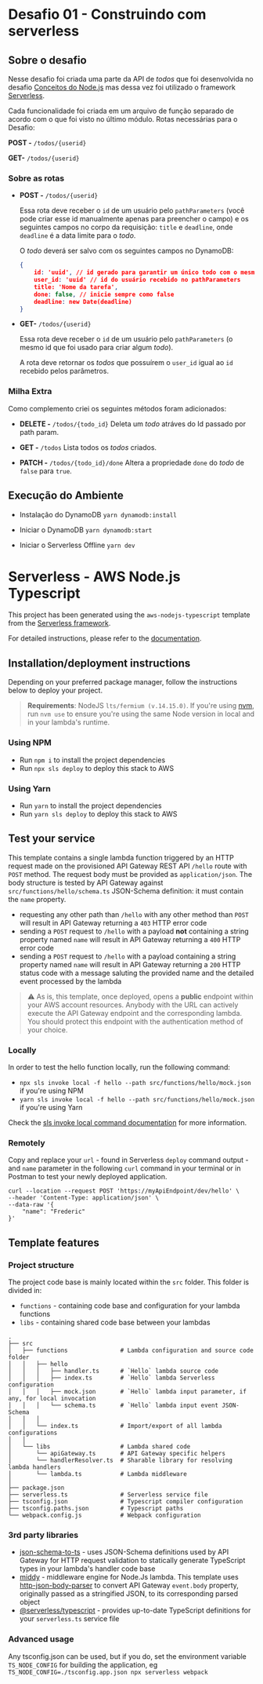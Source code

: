 # Desafio 01 - Construindo com serverless

## Sobre o desafio

Nesse desafio foi criada uma parte da API de *todos* que foi desenvolvida no desafio [Conceitos do Node.js](https://www.notion.so/Desafio-01-Conceitos-do-Node-js-59ccb235aecd43a6a06bf09a24e7ede8) mas dessa vez foi utilizado o framework [Serverless](https://www.serverless.com/).

Cada funcionalidade foi criada em um arquivo de função separado de acordo com o que foi visto no último módulo.
Rotas necessárias para o Desafio:

**POST -** `/todos/{userid}`

**GET-** `/todos/{userid}`

### Sobre as rotas

- **POST -** `/todos/{userid}`
    
    Essa rota deve receber o `id` de um usuário pelo `pathParameters` (você pode criar esse id manualmente apenas para preencher o campo) e os seguintes campos no corpo da requisição: `title` e `deadline`, onde `deadline` é a data limite para o *todo*.
    
    O *todo* deverá ser salvo com os seguintes campos no DynamoDB:
    
    ```json
    { 
    	id: 'uuid', // id gerado para garantir um único todo com o mesmo id
    	user_id: 'uuid' // id do usuário recebido no pathParameters
    	title: 'Nome da tarefa',
    	done: false, // inicie sempre como false
    	deadline: new Date(deadline)
    }
    ```
    
- **GET-** `/todos/{userid}`
    
    Essa rota deve receber o `id` de um usuário pelo `pathParameters` (o mesmo id que foi usado para criar algum *todo*).
    
    A rota deve retornar os *todos* que possuírem o `user_id` igual ao `id` recebido pelos parâmetros.

### Milha Extra

Como complemento criei os seguintes métodos foram adicionados:

- **DELETE -** `/todos/{todo_id}`
Deleta um *todo* atráves do Id passado por path param.

- **GET -** `/todos`
Lista todos os *todos* criados.

- **PATCH -** `/todos/{todo_id}/done`
Altera a propriedade `done` do *todo* de `false` para `true`.


## Execução do Ambiente
- Instalação do DynamoDB
`yarn dynamodb:install`

- Iniciar o DynamoDB
`yarn dynamodb:start`

- Iniciar o Serverless Offline
`yarn dev`

# Serverless - AWS Node.js Typescript

This project has been generated using the `aws-nodejs-typescript` template from the [Serverless framework](https://www.serverless.com/).

For detailed instructions, please refer to the [documentation](https://www.serverless.com/framework/docs/providers/aws/).

## Installation/deployment instructions

Depending on your preferred package manager, follow the instructions below to deploy your project.

> **Requirements**: NodeJS `lts/fermium (v.14.15.0)`. If you're using [nvm](https://github.com/nvm-sh/nvm), run `nvm use` to ensure you're using the same Node version in local and in your lambda's runtime.

### Using NPM

- Run `npm i` to install the project dependencies
- Run `npx sls deploy` to deploy this stack to AWS

### Using Yarn

- Run `yarn` to install the project dependencies
- Run `yarn sls deploy` to deploy this stack to AWS

## Test your service

This template contains a single lambda function triggered by an HTTP request made on the provisioned API Gateway REST API `/hello` route with `POST` method. The request body must be provided as `application/json`. The body structure is tested by API Gateway against `src/functions/hello/schema.ts` JSON-Schema definition: it must contain the `name` property.

- requesting any other path than `/hello` with any other method than `POST` will result in API Gateway returning a `403` HTTP error code
- sending a `POST` request to `/hello` with a payload **not** containing a string property named `name` will result in API Gateway returning a `400` HTTP error code
- sending a `POST` request to `/hello` with a payload containing a string property named `name` will result in API Gateway returning a `200` HTTP status code with a message saluting the provided name and the detailed event processed by the lambda

> :warning: As is, this template, once deployed, opens a **public** endpoint within your AWS account resources. Anybody with the URL can actively execute the API Gateway endpoint and the corresponding lambda. You should protect this endpoint with the authentication method of your choice.

### Locally

In order to test the hello function locally, run the following command:

- `npx sls invoke local -f hello --path src/functions/hello/mock.json` if you're using NPM
- `yarn sls invoke local -f hello --path src/functions/hello/mock.json` if you're using Yarn

Check the [sls invoke local command documentation](https://www.serverless.com/framework/docs/providers/aws/cli-reference/invoke-local/) for more information.

### Remotely

Copy and replace your `url` - found in Serverless `deploy` command output - and `name` parameter in the following `curl` command in your terminal or in Postman to test your newly deployed application.

```
curl --location --request POST 'https://myApiEndpoint/dev/hello' \
--header 'Content-Type: application/json' \
--data-raw '{
    "name": "Frederic"
}'
```

## Template features

### Project structure

The project code base is mainly located within the `src` folder. This folder is divided in:

- `functions` - containing code base and configuration for your lambda functions
- `libs` - containing shared code base between your lambdas

```
.
├── src
│   ├── functions               # Lambda configuration and source code folder
│   │   ├── hello
│   │   │   ├── handler.ts      # `Hello` lambda source code
│   │   │   ├── index.ts        # `Hello` lambda Serverless configuration
│   │   │   ├── mock.json       # `Hello` lambda input parameter, if any, for local invocation
│   │   │   └── schema.ts       # `Hello` lambda input event JSON-Schema
│   │   │
│   │   └── index.ts            # Import/export of all lambda configurations
│   │
│   └── libs                    # Lambda shared code
│       └── apiGateway.ts       # API Gateway specific helpers
│       └── handlerResolver.ts  # Sharable library for resolving lambda handlers
│       └── lambda.ts           # Lambda middleware
│
├── package.json
├── serverless.ts               # Serverless service file
├── tsconfig.json               # Typescript compiler configuration
├── tsconfig.paths.json         # Typescript paths
└── webpack.config.js           # Webpack configuration
```

### 3rd party libraries

- [json-schema-to-ts](https://github.com/ThomasAribart/json-schema-to-ts) - uses JSON-Schema definitions used by API Gateway for HTTP request validation to statically generate TypeScript types in your lambda's handler code base
- [middy](https://github.com/middyjs/middy) - middleware engine for Node.Js lambda. This template uses [http-json-body-parser](https://github.com/middyjs/middy/tree/master/packages/http-json-body-parser) to convert API Gateway `event.body` property, originally passed as a stringified JSON, to its corresponding parsed object
- [@serverless/typescript](https://github.com/serverless/typescript) - provides up-to-date TypeScript definitions for your `serverless.ts` service file

### Advanced usage

Any tsconfig.json can be used, but if you do, set the environment variable `TS_NODE_CONFIG` for building the application, eg `TS_NODE_CONFIG=./tsconfig.app.json npx serverless webpack`
